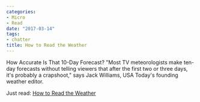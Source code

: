 ```yaml
---
categories:
- Micro
- Read
date: "2017-03-14"
tags:
- chatter
title: How to Read the Weather
---
```


How Accurate Is That 10-Day Forecast? "Most TV meteorologists make ten-day forecasts without telling viewers that after the first two or three days, it's probably a crapshoot," says Jack Williams, USA Today's founding weather editor.

Just read: [How to Read the Weather](https://www.outsideonline.com/1878946/storm-hacker)

[](https://www.outsideonline.com/1878946/storm-hacker)
